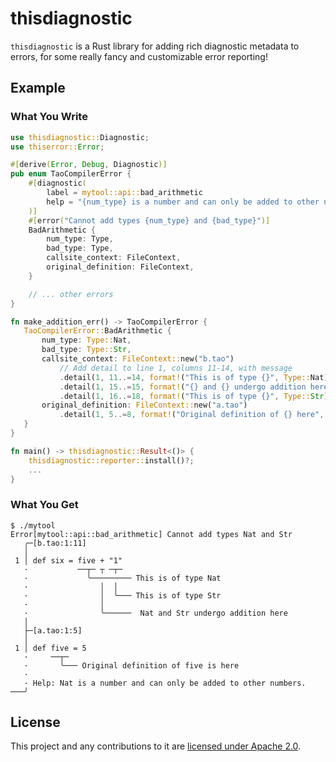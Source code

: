 # thisdiagnostic

`thisdiagnostic` is a Rust library for adding rich diagnostic metadata to
errors, for some really fancy and customizable error reporting!

## Example

### What You Write

```rust
use thisdiagnostic::Diagnostic;
use thiserror::Error;

#[derive(Error, Debug, Diagnostic)]
pub enum TaoCompilerError {
    #[diagnostic(
        label = mytool::api::bad_arithmetic
        help = "{num_type} is a number and can only be added to other numbers."
    )]
    #[error("Cannot add types {num_type} and {bad_type}")]
    BadArithmetic {
        num_type: Type,
        bad_type: Type,
        callsite_context: FileContext,
        original_definition: FileContext,
    }

    // ... other errors
}

fn make_addition_err() -> TaoCompilerError {
   TaoCompilerError::BadArithmetic {
       num_type: Type::Nat,
       bad_type: Type::Str,
       callsite_context: FileContext::new("b.tao")
           // Add detail to line 1, columns 11-14, with message
           .detail(1, 11..=14, format!("This is of type {}", Type::Nat))
           .detail(1, 15..=15, format!("{} and {} undergo addition here", Type::Nat, Type::Str))
           .detail(1, 16..=18, format!("This is of type {}", Type::Str)),
       original_definition: FileContext::new("a.tao")
           .detail(1, 5..=8, format!("Original definition of {} here", Var::new("five"))
   }
}

fn main() -> thisdiagnostic::Result<()> {
    thisdiagnostic::reporter::install()?;
    ...
}
```

### What You Get

```ignore
$ ./mytool
Error[mytool::api::bad_arithmetic] Cannot add types Nat and Str
   ╭─[b.tao:1:11]
   │
 1 │ def six = five + "1"
   ·           ──┬─ ┬ ─┬─
   ·             ╰───────── This is of type Nat
   ·                │  │
   ·                │  ╰─── This is of type Str
   ·                │
   ·                ╰──────  Nat and Str undergo addition here
   │
   ├─[a.tao:1:5]
   │
 1 │ def five = 5
   ·     ──┬─
   ·       ╰─── Original definition of five is here
   ·
   · Help: Nat is a number and can only be added to other numbers.
───╯
```

## License

This project and any contributions to it are [licensed under Apache 2.0](LICENSE.md).
